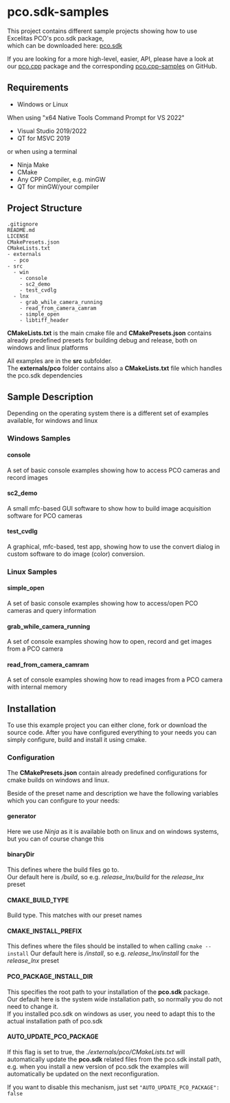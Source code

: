# pco.sdk-samples
This project contains different sample projects showing how to use Excelitas PCO's pco.sdk package,   
which can be downloaded here: [pco.sdk](https://www.excelitas.com/de/product/pco-software-development-kits#custom-tab-general-sdk)

If you are looking for a more high-level, easier, API, please have a look at our
[pco.cpp](https://www.excelitas.com/product/pco-software-development-kits#custom-tab-c__) package and the corresponding
[pco.cpp-samples](https://github.com/Excelitas-PCO/pco.cpp-samples) on GitHub.

## Requirements
- Windows or Linux 

When using "x64 Native Tools Command Prompt for VS 2022" 
- Visual Studio 2019/2022
- QT for MSVC 2019

or when using a terminal
- Ninja Make
- CMake
- Any CPP Compiler, e.g. minGW
- QT for minGW/your compiler

## Project Structure
 
```
.gitignore
README.md
LICENSE
CMakePresets.json
CMakeLists.txt
- externals
  - pco
- src
  - win
    - console
    - sc2_demo
    - test_cvdlg
  - lnx
    - grab_while_camera_running
    - read_from_camera_camram
    - simple_open
    - libtiff_header
```

**CMakeLists.txt** is the main cmake file and **CMakePresets.json** contains already predefined presets for building debug and release,
both on windows and linux platforms

All examples are in the **src** subfolder.  
The **externals/pco** folder contains also a **CMakeLists.txt** file which handles the pco.sdk dependencies

## Sample Description

Depending on the operating system there is a different set of examples available, for windows and linux

### Windows Samples

#### console
A set of basic console examples showing how to access PCO cameras and record images

#### sc2_demo
A small mfc-based GUI software to show how to build image acquisition software for PCO cameras

#### test_cvdlg
A graphical, mfc-based, test app, showing how to use the convert dialog in custom software to do image (color) conversion.

### Linux Samples

#### simple_open
A set of basic console examples showing how to access/open PCO cameras and query information

#### grab_while_camera_running
A set of console examples showing how to open, record and get images from a PCO camera

#### read_from_camera_camram
A set of console examples showing how to read images from a PCO camera with internal memory


## Installation

To use this example project you can either clone, fork or download the source code. 
After you have configured everything to your needs you can simply configure, build and install it using cmake.

### Configuration

The **CMakePresets.json** contain already predefined configurations for cmake builds on windows and linux.  

Beside of the preset name and description we have the following variables which you can configure to your needs: 

#### generator 
Here we use *Ninja* as it is available both on linux and on windows systems, but you can of course change this

#### binaryDir
This defines where the build files go to.  
Our default here is *<preset name>/build*, so e.g. *release_lnx/build* for the *release_lnx* preset

#### CMAKE_BUILD_TYPE
Build type. This matches with our preset names

#### CMAKE_INSTALL_PREFIX
This defines where the files should be installed to when calling ```cmake --install```
Our default here is *<preset name>/install*, so e.g. *release_lnx/install* for the *release_lnx* preset

#### PCO_PACKAGE_INSTALL_DIR
This specifies the root path to your installation of the **pco.sdk** package.  
Our default here is the system wide installation path, so normally you do not need to change it.  
If you installed pco.sdk on windows as user, you need to adapt this to the actual installation path of pco.sdk

#### AUTO_UPDATE_PCO_PACKAGE
If this flag is set to true, the *./externals/pco/CMakeLists.txt* will automatically update the **pco.sdk** related files from the pco.sdk install path, e.g. when you install a new version of pco.sdk the examples will automatically be updated on the next reconfiguration.

If you want to disable this mechanism, just set ```"AUTO_UPDATE_PCO_PACKAGE": false``` 
